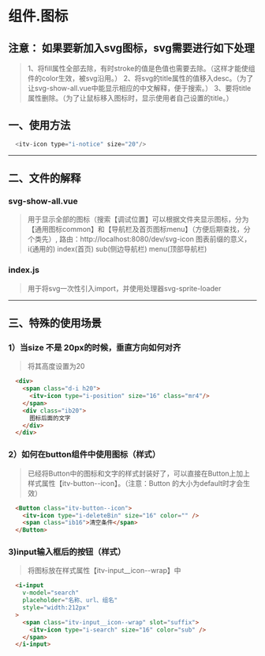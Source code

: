 # 组件.图标

## 注意： 如果要新加入svg图标，svg需要进行如下处理

> 1、将fill属性全部去除，有时stroke的值是色值也需要去除。（这样才能使组件的color生效，被svg沿用。）
> 2、将svg的title属性的值移入desc。（为了让svg-show-all.vue中能显示相应的中文解释，便于搜索。）
> 3、要将title属性删除。（为了让鼠标移入图标时，显示使用者自己设置的title。）

## 一、使用方法

```js
  <itv-icon type="i-notice" size="20"/>
```

---

## 二、文件的解释

### svg-show-all.vue

> 用于显示全部的图标（搜索【调试位置】可以根据文件夹显示图标，分为【通用图标common】和【导航栏及首页图标menu】（方便后期查找，分个类先）,
> 路由：http://localhost:8080/dev/svg-icon 
> 图表前缀的意义，i(通用的) index(首页) sub(侧边导航栏) menu(顶部导航栏)

### index.js

> 用于将svg一次性引入import，并使用处理器svg-sprite-loader

---

## 三、特殊的使用场景

### 1）当size 不是 20px的时候，垂直方向如何对齐

> 将其高度设置为20

```html
  <div>
    <span class="d-i h20">
      <itv-icon type="i-position" size="16" class="mr4"/>
    </span>
    <div class="ib20">
      图标后面的文字
    </div>
  </div>
```

### 2）如何在button组件中使用图标（样式）

> 已经将Button中的图标和文字的样式封装好了，可以直接在Button上加上样式属性【itv-button--icon】。（注意：Button 的大小为default时才会生效）

```html
  <Button class="itv-button--icon">
    <itv-icon type="i-deleteBin" size="16" color="" />
    <span class="ib16">清空条件</span>
  </Button>
```

### 3)input输入框后的按钮（样式）

> 将图标放在样式属性【itv-input__icon--wrap】中

```html
  <i-input
    v-model="search"
    placeholder="名称、url、组名"
    style="width:212px"
  >
    <span class="itv-input__icon--wrap" slot="suffix">
      <itv-icon type="i-search" size="16" color="sub" />
    </span>
  </i-input>
```

